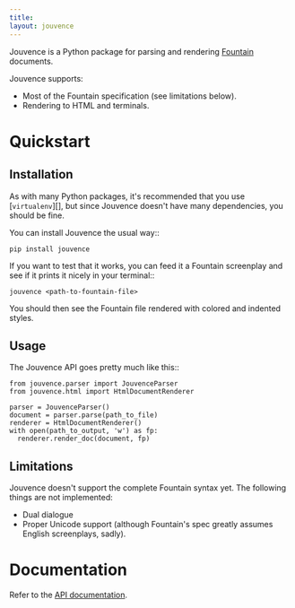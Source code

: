 ```yaml
---
title:
layout: jouvence
---
```


Jouvence is a Python package for parsing and rendering [Fountain][] documents.

Jouvence supports:

* Most of the Fountain specification (see limitations below).
* Rendering to HTML and terminals.

[fountain]: http://fountain.io/


Quickstart
==========

Installation
------------

As with many Python packages, it's recommended that you use [`virtualenv`][],
but since Jouvence doesn't have many dependencies, you should be fine.

You can install Jouvence the usual way::

```
pip install jouvence
```

If you want to test that it works, you can feed it a Fountain screenplay and
see if it prints it nicely in your terminal::

```
jouvence <path-to-fountain-file>
```

You should then see the Fountain file rendered with colored and indented
styles.

[virtualenv]: https://virtualenv.pypa.io/en/stable/


Usage
-----

The Jouvence API goes pretty much like this::

```
from jouvence.parser import JouvenceParser
from jouvence.html import HtmlDocumentRenderer

parser = JouvenceParser()
document = parser.parse(path_to_file)
renderer = HtmlDocumentRenderer()
with open(path_to_output, 'w') as fp:
  renderer.render_doc(document, fp)
```


Limitations
-----------

Jouvence doesn't support the complete Fountain syntax yet. The following things
are not implemented:

* Dual dialogue
* Proper Unicode support (although Fountain's spec greatly assumes English screenplays, sadly).



Documentation
=============

Refer to the [API documentation](http://jouvence.readthedocs.io/en/latest/).
